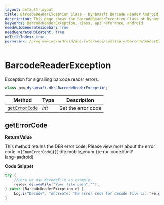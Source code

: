 ```yaml
---
layout: default-layout
title: BarcodeReaderException Class - Dynamsoft Barcode Reader Android API Reference
description: This page shows the BarcodeReaderException Class of Dynamsoft Barcode Reader for Android SDK.
keywords: BarcodeReaderException, class, api reference, android
needAutoGenerateSidebar: true
needGenerateH3Content: true
noTitleIndex: true
permalink: /programming/android/api-reference/auxiliary-BarcodeReaderException-v9.6.20.html
---
```



# BarcodeReaderException

Exception for signalling barcode reader errors.

```java
class com.dynamsoft.dbr.BarcodeReaderException;
```

| Method | Type | Description |
|--------|------|-------------|
| [`getErrorCode`](#geterrorcode)| *int* | Get the error code |

## getErrorCode

**Return Value**

This method returns the DBR error code. Please view more about the error code in [`EnumErrorCode`]({{ site.mobile_enum }}error-code.html?lang=android)

**Code Snippet**

```java
try {
    //Here we use decodeFile as example.
    reader.decodeFile("Your file path","");
} catch (BarcodeReaderException e) {
    Log.i("Decode", "onCreate: The error code for decode file is: "+e.getErrorCode());
}
```
